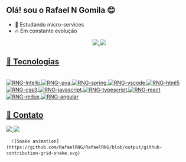 ## Olá! sou o Rafael N Gomila 😊

- 🌱 Estudando micro-services
- 🔥 Em constante evolução

<div align="center">
  <a href="https://github.com/RafaelRNG">
  <img height="190em" src="https://github-readme-stats.vercel.app/api?username=RafaelRNG&show_icons=true&theme=material-palenight&include_all_commits=true&count_private=true"/>
  <img height="190em" src="https://github-readme-stats.vercel.app/api/top-langs/?username=RafaelRNG&layout=compact&langs_count=7&theme=material-palenight"/>
</div>
  
  ## 🚀 Tecnologias 
  
  <div style="display: inline_block"><br>
    <img align="center" alt="RNG-Intellij" height="25" width="80" src="https://img.shields.io/badge/IntelliJ_IDEA-000000.svg?style=for-the-badge&logo=intellij-         idea&logoColor=white">
    <img align="center" alt="RNG-java" height="25" width="80" src="https://img.shields.io/badge/-Java-007396?style=flat-square&logo=java">
    <img align="center" alt="RNG-spring" height="25" width="80" src="https://img.shields.io/badge/Spring-6DB33F?style=for-the-badge&logo=spring&logoColor=white">
    <img align="center" alt="RNG-vscode" height="25" width="80" src="https://img.shields.io/badge/VSCode-0078D4?style=for-the-badge&logo=visual%20studio%20code&logoColor=white">
    <img align="center" alt="RNG-html5" height="25" width="80" src="https://img.shields.io/badge/HTML5-E34F26?style=for-the-badge&logo=html5&logoColor=white">
    <img align="center" alt="RNG-css3" height="25" width="80" src="https://img.shields.io/badge/CSS3-1572B6?style=for-the-badge&logo=css3&logoColor=white">
    <img align="center" alt="RNG-javascript" height="25" width="80" src="https://img.shields.io/badge/JavaScript-323330?style=for-the-badge&logo=javascript&logoColor=F7DF1E">
    <img align="center" alt="RNG-typescript" height="25" width="80" src="https://img.shields.io/badge/TypeScript-007ACC?style=for-the-badge&logo=typescript&logoColor=white">
    <img align="center" alt="RNG-react" height="25" width="80" src="https://img.shields.io/badge/React-20232A?style=for-the-badge&logo=react&logoColor=61DAFB">
    <img align="center" alt="RNG-redux" height="25" width="80" src="https://img.shields.io/badge/Redux-593D88?style=for-the-badge&logo=redux&logoColor=white">
    <img align="center" alt="RNG-angular" height="25" width="80" src="https://img.shields.io/badge/Angular-DD0031?style=for-the-badge&logo=angular&logoColor=whit">
</div>
  
  ## 📧 Contato 
  
  <div>  
    <a href = "mailto:rafael.gomila@hotmail.com">
      <img src="https://img.shields.io/badge/-Hotmail-%23333?style=for-the-badge&logo=gmail&logoColor=white" target="_blank">
    </a>
    <a href="https://www.linkedin.com/in/rafael-neves-gomila-9bb211203/" target="_blank">
      <img src="https://img.shields.io/badge/-LinkedIn-%230077B5?style=for-the-badge&logo=linkedin&logoColor=white" target="_blank"></a> 
      
      ![Snake animation](https://github.com/RafaelRNG/RafaelRNG/blob/output/github-contribution-grid-snake.svg)
</div>
